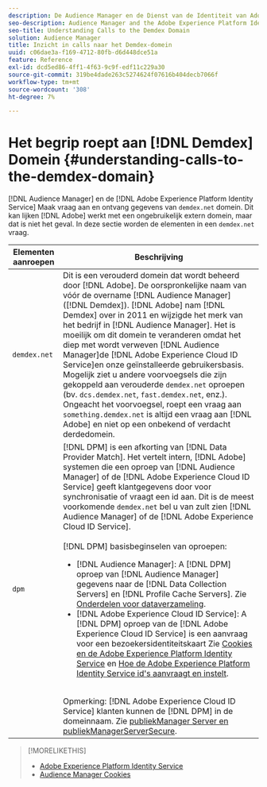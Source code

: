 ```yaml
---
description: De Audience Manager en de Dienst van de Identiteit van Adobe Experience Platform maken vraag aan en ontvangen gegevens van het domein demdex.net. Dit lijkt misschien alsof Adobe werkt met een ongebruikelijk extern domein, maar dat is niet het geval. Deze sectie beschrijft de elementen in een vraag demdex.net.
seo-description: Audience Manager and the Adobe Experience Platform Identity Service make calls to and receive data from the demdex.net domain. This may seem like Adobe is working with an unusual third-party domain, but this is not the case. This section describes the elements in a demdex.net call.
seo-title: Understanding Calls to the Demdex Domain
solution: Audience Manager
title: Inzicht in calls naar het Demdex-domein
uuid: c06dae3a-f169-4712-80fb-d6d448dce51a
feature: Reference
exl-id: dcd5ed86-4ff1-4f63-9c9f-edf11c229a30
source-git-commit: 319be4dade263c5274624f07616b404decb7066f
workflow-type: tm+mt
source-wordcount: '308'
ht-degree: 7%

---
```


# Het begrip roept aan [!DNL Demdex] Domein {#understanding-calls-to-the-demdex-domain}

[!DNL Audience Manager] en de [!DNL Adobe Experience Platform Identity Service] Maak vraag aan en ontvang gegevens van `demdex.net` domein. Dit kan lijken [!DNL Adobe] werkt met een ongebruikelijk extern domein, maar dat is niet het geval. In deze sectie worden de elementen in een `demdex.net` vraag.

| Elementen aanroepen | Beschrijving |
|---|---|
| `demdex.net` | Dit is een verouderd domein dat wordt beheerd door [!DNL Adobe]. De oorspronkelijke naam van vóór de overname [!DNL Audience Manager] ([!DNL Demdex]). [!DNL Adobe] nam [!DNL Demdex] over in 2011 en wijzigde het merk van het bedrijf in [!DNL Audience Manager]. Het is moeilijk om dit domein te veranderen omdat het diep met wordt verweven [!DNL Audience Manager]de [!DNL Adobe Experience Cloud ID Service]en onze geïnstalleerde gebruikersbasis. Mogelijk ziet u andere voorvoegsels die zijn gekoppeld aan verouderde `demdex.net` oproepen (bv. `dcs.demdex.net`, `fast.demdex.net`, enz.). Ongeacht het voorvoegsel, roept een vraag aan `something.demdex.net` is altijd een vraag aan [!DNL Adobe] en niet op een onbekend of verdacht derdedomein. |
| `dpm` | [!DNL DPM] is een afkorting van [!DNL Data Provider Match]. Het vertelt intern, [!DNL Adobe] systemen die een oproep van [!DNL Audience Manager] of de [!DNL Adobe Experience Cloud ID Service] geeft klantgegevens door voor synchronisatie of vraagt een id aan. Dit is de meest voorkomende `demdex.net` bel u van zult zien [!DNL Audience Manager] of de [!DNL Adobe Experience Cloud ID Service]. <br><br>[!DNL DPM] basisbeginselen van oproepen: <ul><li>[!DNL Audience Manager]: A [!DNL DPM] oproep van [!DNL Audience Manager] gegevens naar de [!DNL Data Collection Servers] en [!DNL Profile Cache Servers]. Zie [Onderdelen voor dataverzameling](../reference/system-components/components-data-collection.md).</li><li>[!DNL Adobe Experience Cloud ID Service]: A [!DNL DPM] oproep van de [!DNL Adobe Experience Cloud ID Service] is een aanvraag voor een bezoekersidentiteitskaart Zie [Cookies en de Adobe Experience Platform Identity Service](https://experienceleague.adobe.com/docs/id-service/using/intro/cookies.html) en [Hoe de Adobe Experience Platform Identity Service id&#39;s aanvraagt en instelt](https://experienceleague.adobe.com/docs/id-service/using/intro/id-request.html).</li></ul><br>Opmerking: [!DNL Adobe Experience Cloud ID Service] klanten kunnen de [!DNL DPM] in de domeinnaam. Zie [publiekManager Server en publiekManagerServerSecure](https://experienceleague.adobe.com/docs/id-service/using/id-service-api/configurations/subdomain-config.html). |

>[!MORELIKETHIS]
>
>* [Adobe Experience Platform Identity Service](https://experienceleague.adobe.com/docs/id-service/using/home.html)
>* [Audience Manager Cookies](https://experienceleague.adobe.com/docs/core-services/interface/ec-cookies/cookies-am.html)

